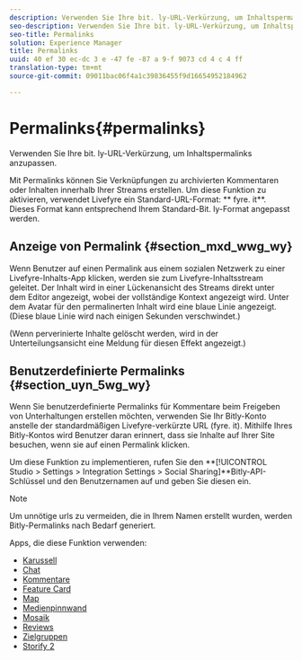 ```yaml
---
description: Verwenden Sie Ihre bit. ly-URL-Verkürzung, um Inhaltspermalinks anzupassen.
seo-description: Verwenden Sie Ihre bit. ly-URL-Verkürzung, um Inhaltspermalinks anzupassen.
seo-title: Permalinks
solution: Experience Manager
title: Permalinks
uuid: 40 ef 30 ec-dc 3 e -47 fe -87 a 9-f 9073 cd 4 c 4 ff
translation-type: tm+mt
source-git-commit: 09011bac06f4a1c39836455f9d16654952184962

---
```



# Permalinks{#permalinks}

Verwenden Sie Ihre bit. ly-URL-Verkürzung, um Inhaltspermalinks anzupassen.

Mit Permalinks können Sie Verknüpfungen zu archivierten Kommentaren oder Inhalten innerhalb Ihrer Streams erstellen. Um diese Funktion zu aktivieren, verwendet Livefyre ein Standard-URL-Format: ** fyre. it**. Dieses Format kann entsprechend Ihrem Standard-Bit. ly-Format angepasst werden.

## Anzeige von Permalink {#section_mxd_wwg_wy}

Wenn Benutzer auf einen Permalink aus einem sozialen Netzwerk zu einer Livefyre-Inhalts-App klicken, werden sie zum Livefyre-Inhaltsstream geleitet. Der Inhalt wird in einer Lückenansicht des Streams direkt unter dem Editor angezeigt, wobei der vollständige Kontext angezeigt wird. Unter dem Avatar für den permalinerten Inhalt wird eine blaue Linie angezeigt. (Diese blaue Linie wird nach einigen Sekunden verschwindet.)

(Wenn perverinierte Inhalte gelöscht werden, wird in der Unterteilungsansicht eine Meldung für diesen Effekt angezeigt.)

## Benutzerdefinierte Permalinks {#section_uyn_5wg_wy}

Wenn Sie benutzerdefinierte Permalinks für Kommentare beim Freigeben von Unterhaltungen erstellen möchten, verwenden Sie Ihr Bitly-Konto anstelle der standardmäßigen Livefyre-verkürzte URL (fyre. it). Mithilfe Ihres Bitly-Kontos wird Benutzer daran erinnert, dass sie Inhalte auf Ihrer Site besuchen, wenn sie auf einen Permalink klicken.

Um diese Funktion zu implementieren, rufen Sie den **[!UICONTROL Studio > Settings > Integration Settings > Social Sharing]**Bitly-API-Schlüssel und den Benutzernamen auf und geben Sie diesen ein.

>[!NOTE]
>
>Um unnötige urls zu vermeiden, die in Ihrem Namen erstellt wurden, werden Bitly-Permalinks nach Bedarf generiert.

Apps, die diese Funktion verwenden:

* [Karussell](/help/using/c-about-apps/c-carousel-app/c-carousel-app.md#c_carousel_app)
* [Chat](/help/using/c-about-apps/c-chat-app/c-chat-app.md#c_chat_app)
* [Kommentare](/help/using/c-about-apps/c-comments/c-comments.md)
* [Feature Card](/help/using/c-about-apps/c-feature-card-app/c-feature-card-app.md#c_feature_card_app)
* [Map](/help/using/c-about-apps/c-map-app/c-map-app.md#c_map_app)
* [Medienpinnwand](/help/using/c-about-apps/c-media-wall-app/c-media-wall-app.md#c_media_wall_app)
* [Mosaik](/help/using/c-about-apps/c-mosaic-app/c-mosaic-app.md#c_mosaic_app)
* [Reviews](/help/using/c-about-apps/c-reviews-app/c-reviews-app.md#c_reviews_app)
* [Zielgruppen](/help/using/c-about-apps/c-sidenotes-app/c-sidenotes-app.md#c_sidenotes_app)
* [Storify 2](/help/using/c-about-apps/c-storify2/c-storify2.md#c_storify2)

